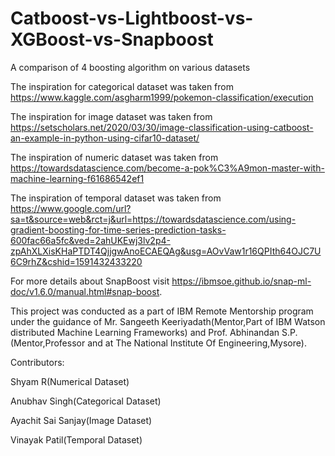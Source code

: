 # Catboost-vs-Lightboost-vs-XGBoost-vs-Snapboost

A comparison of 4 boosting algorithm on various datasets

The inspiration for categorical dataset was taken from https://www.kaggle.com/asgharm1999/pokemon-classification/execution

The inspiration for image dataset was taken from https://setscholars.net/2020/03/30/image-classification-using-catboost-an-example-in-python-using-cifar10-dataset/

The inspiration of numeric dataset was taken from https://towardsdatascience.com/become-a-pok%C3%A9mon-master-with-machine-learning-f61686542ef1

The inspiration of temporal dataset was taken from https://www.google.com/url?sa=t&source=web&rct=j&url=https://towardsdatascience.com/using-gradient-boosting-for-time-series-prediction-tasks-600fac66a5fc&ved=2ahUKEwj3lv2p4-zpAhXLXisKHaPTDT4QjjgwAnoECAEQAg&usg=AOvVaw1r16QPIth64OJC7U6C9rhZ&cshid=1591432433220

For more details about SnapBoost visit https://ibmsoe.github.io/snap-ml-doc/v1.6.0/manual.html#snap-boost.

This project was conducted as a part of IBM Remote Mentorship program under the guidance of Mr. Sangeeth Keeriyadath(Mentor,Part of IBM Watson distributed Machine Learning Frameworks) and Prof. Abhinandan S.P.(Mentor,Professor and at The National Institute Of Engineering,Mysore).

Contributors:

Shyam R(Numerical Dataset)

Anubhav Singh(Categorical Dataset)

Ayachit Sai Sanjay(Image Dataset)

Vinayak Patil(Temporal Dataset)


